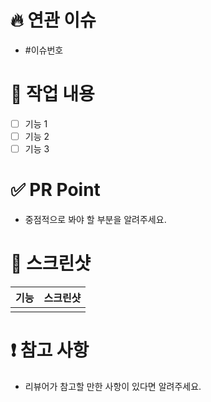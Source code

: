 # 🔥 연관 이슈

- #이슈번호

# 🚀 작업 내용

- [ ] 기능 1
- [ ] 기능 2
- [ ] 기능 3

# ✅ PR Point

- 중점적으로 봐야 할 부분을 알려주세요.

# 📸 스크린샷

| 기능 | 스크린샷 |
| ---- | -------- |
|      |          |

# ❗️ 참고 사항

- 리뷰어가 참고할 만한 사항이 있다면 알려주세요.